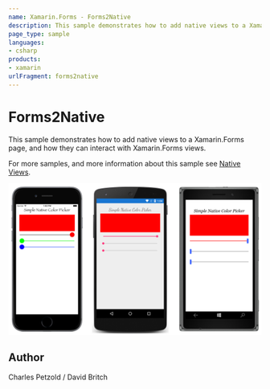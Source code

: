 ```yaml
---
name: Xamarin.Forms - Forms2Native
description: This sample demonstrates how to add native views to a Xamarin.Forms page, and how they can interact with Xamarin.Forms views. For more samples, and...
page_type: sample
languages:
- csharp
products:
- xamarin
urlFragment: forms2native
---
```

# Forms2Native

This sample demonstrates how to add native views to a Xamarin.Forms page, and how they can interact with Xamarin.Forms views.

For more samples, and more information about this sample see [Native Views](https://docs.microsoft.com/xamarin/xamarin-forms/platform/native-views/).

![Forms2Native application screenshot](Screenshots/01All.png "Forms2Native application screenshot")

## Author

Charles Petzold / David Britch
